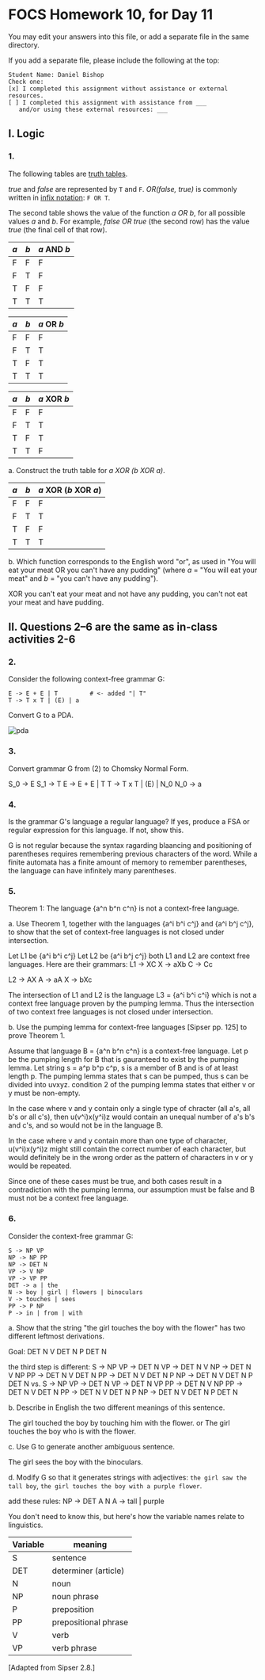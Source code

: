 # FOCS Homework 10, for Day 11

You may edit your answers into this file, or add a separate file in the same directory.

If you add a separate file, please include the following at the top:

```
Student Name: Daniel Bishop
Check one:
[x] I completed this assignment without assistance or external resources.
[ ] I completed this assignment with assistance from ___
   and/or using these external resources: ___
```

## I. Logic

### 1.

The following tables are [truth tables](https://en.wikipedia.org/wiki/Truth_table).

_true_ and _false_ are represented by `T` and `F`. _OR(false, true)_ is commonly written in [infix notation](https://en.wikipedia.org/wiki/Infix_notation): `F OR T`.

The second table shows the value of the function _a OR b_, for all possible values _a_ and _b_. For example, _false OR true_ (the second row) has the value _true_ (the final cell of that row).

_a_ | _b_ | _a_ AND _b_
----|-----|---
 F  |  F  | F
 F  |  T  | F
 T  |  F  | F
 T  |  T  | T

_a_ | _b_ | _a_ OR _b_
----|-----|---
 F  |  F  | F
 F  |  T  | T
 T  |  F  | T
 T  |  T  | T

_a_ | _b_ | _a_ XOR _b_
----|-----|---
 F  |  F  | F
 F  |  T  | T
 T  |  F  | T
 T  |  T  | F

a. Construct the truth table for _a XOR (b XOR a)_.

_a_ | _b_ | _a_ XOR (_b_ XOR _a_)
----|-----|---
 F  |  F  | F
 F  |  T  | T
 T  |  F  | F
 T  |  T  | T

b. Which function corresponds to the English word "or", as used in "You will eat your meat OR you can't have any pudding" (where _a_ = "You will eat your meat" and _b_ = "you can't have any pudding").

XOR
you can't eat your meat and not have any pudding, you can't not eat your meat and have pudding.

## II. Questions 2–6 are the same as in-class activities 2-6

### 2.

Consider the following context-free grammar G:

```
E -> E + E | T         # <- added "| T"
T -> T x T | (E) | a
```

Convert G to a PDA.

![pda](/inclassPDA.jpg)

### 3.

Convert grammar G from (2) to Chomsky Normal Form.

S_0 -> E
S_1 -> T
E -> E + E | T
T -> T x T | (E) | N_0
N_0 -> a

### 4.

Is the grammar G's language a regular language? If yes, produce a FSA or regular expression for this language. If not, show this. 

G is not regular because the syntax ragarding blaancing and positioning of parentheses requires remembering previous characters of the word. While a finite automata has a finite amount of memory to remember parentheses, the language can have infinitely many parentheses.

### 5.

Theorem 1: The language {a^n b^n c^n} is not a context-free language.

a. Use Theorem 1, together with the languages {a^i b^i c^j} and {a^i b^j c^j}, to show that the set of context-free languages is not closed under intersection.

Let L1 be {a^i b^i c^j}
Let L2 be {a^i b^j c^j}
both L1 and L2 are context free languages. Here are their grammars:
L1 -> XC
X -> aXb
C -> Cc

L2 -> AX
A -> aA
X -> bXc

The intersection of L1 and L2 is the language L3 = {a^i b^i c^i} which is not a context free language proven by the pumping lemma.
Thus the intersection of two context free languages is not closed under intersection.

b. Use the pumping lemma for context-free languages [Sipser pp. 125] to prove Theorem 1.

Assume that language B = {a^n b^n c^n} is a context-free language. Let p be the pumping length for B that is gauranteed to exist by the pumping lemma. Let string s = a^p b^p c^p, s is a member of B and is of at least length p. The pumping lemma states that s can be pumped, thus s can be divided into uvxyz. condition 2 of the pumping lemma states that either v or y must be non-empty. 

In the case where v and y contain only a single type of chracter (all a's, all b's or all c's), then u(v^i)x(y^i)z would contain an unequal number of a's b's and c's, and so would not be in the language B. 

In the case where v and y contain more than one type of character, u(v^i)x(y^i)z might still contain the correct number of each character, but would definitely be in the wrong order as the pattern of characters in v or y would be repeated.

Since one of these cases must be true, and both cases result in a contradiction with the pumping lemma, our assumption must be false and B must not be a context free language.

### 6.

Consider the context-free grammar G:

```
S -> NP VP
NP -> NP PP
NP -> DET N
VP -> V NP
VP -> VP PP
DET -> a | the
N -> boy | girl | flowers | binoculars
V -> touches | sees
PP -> P NP
P -> in | from | with
```

a. Show that the string "the girl touches the boy with the flower" has two
different leftmost derivations.

Goal: DET N V DET N P DET N

the third step is different:
S -> NP VP -> DET N VP -> DET N V NP -> DET N V NP PP -> DET N V DET N PP -> DET N V DET N P NP -> DET N V DET N P DET N
vs.
S -> NP VP -> DET N VP -> DET N VP PP -> DET N V NP PP -> DET N V DET N PP -> DET N V DET N P NP -> DET N V DET N P DET N

b. Describe in English the two different meanings of this sentence.

The girl touched the boy by touching him with the flower.
or
The girl touches the boy who is with the flower.

c. Use G to generate another ambiguous sentence.

The girl sees the boy with the binoculars.

d. Modify G so that it generates strings with adjectives: `the girl saw the tall boy`, `the girl touches the boy with a purple flower`.

add these rules:
NP -> DET A N
A -> tall | purple

You don't need to know this, but here's how the variable names relate to linguistics.

Variable | meaning
---|---
S | sentence
DET | determiner (article)
N | noun
NP | noun phrase
P | preposition
PP | prepositional phrase
V | verb
VP | verb phrase

[Adapted from Sipser 2.8.]
